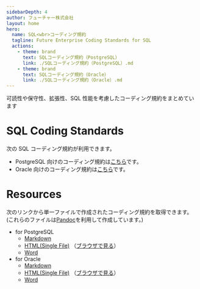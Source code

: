 ```yaml
---
sidebarDepth: 4
author: フューチャー株式会社
layout: home
hero:
  name: SQL<wbr>コーディング規約
  tagline: Future Enterprise Coding Standards for SQL
  actions:
    - theme: brand
      text: SQLコーディング規約（PostgreSQL）
      link: ./SQLコーディング規約（PostgreSQL）.md
    - theme: brand
      text: SQLコーディング規約（Oracle）
      link: ./SQLコーディング規約（Oracle）.md
---
```


可読性や保守性、拡張性、SQL 性能を考慮したコーディング規約をまとめています

# SQL Coding Standards

次の SQL コーディング規約が利用できます。

- PostgreSQL 向けのコーディング規約は[こちら](./SQLコーディング規約（PostgreSQL）.md)です。
- Oracle 向けのコーディング規約は[こちら](./SQLコーディング規約（Oracle）.md)です。

# Resources

次のリンクから単一ファイルで作成されたコーディング規約を取得できます。\
(これらのファイルは[Pandoc]を利用して作成しています。)

- for PostgreSQL
  - [Markdown](https://github.com/future-architect/coding-standards/blob/master/documents/forSQL/SQLコーディング規約（PostgreSQL）.md)
  - [HTML(Single File)](https://github.com/future-architect/coding-standards/blob/gh-pages/resources/SQLコーディング規約（PostgreSQL）.html) （[ブラウザで見る](https://future-architect.github.io/coding-standards/resources/SQLコーディング規約（PostgreSQL）.html)）
  - [Word](https://github.com/future-architect/coding-standards/raw/gh-pages/resources/SQLコーディング規約（PostgreSQL）.docx)
- for Oracle
  - [Markdown](https://github.com/future-architect/coding-standards/blob/master/documents/forSQL/SQLコーディング規約（Oracle）.md)
  - [HTML(Single File)](https://github.com/future-architect/coding-standards/blob/gh-pages/resources/SQLコーディング規約（Oracle）.html) （[ブラウザで見る](https://future-architect.github.io/coding-standards/resources/SQLコーディング規約（Oracle）.html)）
  - [Word](https://github.com/future-architect/coding-standards/raw/gh-pages/resources/SQLコーディング規約（Oracle）.docx)

[pandoc]: https://pandoc.org/
